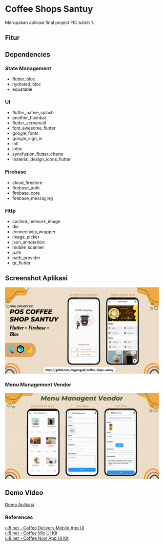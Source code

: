 # Coffee Shops Santuy
Merupakan aplikasi final project FIC batch 1.
## Fitur


## Dependencies
### State Management
- flutter_bloc
- hydrated_bloc 
- equatable 
### UI
- flutter_native_splash
- another_flushbar
- flutter_screenutil
- font_awesome_flutter
- google_fonts
- google_sign_in
- intl
- lottie
- syncfusion_flutter_charts
- material_design_icons_flutter
### Firebase
- cloud_firestore
- firebase_auth
- firebase_core
- firebase_messaging
### Http
- cached_network_image
- dio
- connectivity_wrapper
- image_picker
- json_annotation: 
- mobile_scanner
- path 
- path_provider 
- qr_flutter

## Screenshot Aplikasi
![App Screenshot](https://github.com/magerngulik/coffee-shops-santuy/blob/main/assets/image/thumb.png)
### Menu Management Vendor
![App Screenshot](https://github.com/magerngulik/coffee-shops-santuy/blob/main/assets/image/menu1.png)
## Demo Video
[Demo Aplikasi](https://youtu.be/D131Y45hrjA)
### References
[ui8.net - Coffee Delivery Mobile App UI](https://ui8.net/fishgrid/products/brew-co---coffee-delivery-mobile-app-ui)<br/>
[ui8.net - Coffee Mix UI Kit](https://ui8.net/abdulazizalbadawi/products/coffee-mix-ui-kit)<br/>
[ui8.net - Coffee Now App UI Kit](https://ui8.net/designer-gabut/products/coffee-now-app-ui-kit)